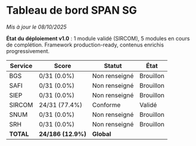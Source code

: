 # Tableau de bord SPAN SG
*Mis à jour le 08/10/2025*

**État du déploiement v1.0** : 1 module validé (SIRCOM), 5 modules en cours de complétion. Framework production-ready, contenus enrichis progressivement.

| Service | Score | Statut | État |
|---------|-------|--------|------|
| BGS | 0/31 (0.0%) | Non renseigné | Brouillon |
| SAFI | 0/31 (0.0%) | Non renseigné | Brouillon |
| SIEP | 0/31 (0.0%) | Non renseigné | Brouillon |
| SIRCOM | 24/31 (77.4%) | Conforme | Validé |
| SNUM | 0/31 (0.0%) | Non renseigné | Brouillon |
| SRH | 0/31 (0.0%) | Non renseigné | Brouillon |
| **TOTAL** | **24/186 (12.9%)** | **Global** | |

